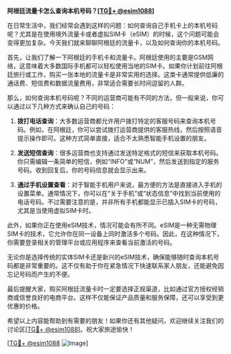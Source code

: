 **阿根廷流量卡怎么查询本机号码？[[TG💪+ @esim1088](https://t.me/s/esim1088)]**

在日常生活中，我们经常会遇到这样的问题：如何查询自己手机卡上的本机号码呢？尤其是在使用境外流量卡或者虚拟SIM卡（eSIM）的时候，这个问题可能会变得更加复杂。今天我们就来聊聊阿根廷的流量卡，以及如何查询你的本机号码。

首先，让我们了解一下阿根廷的手机卡和流量卡。阿根廷使用的主要是GSM网络，这意味着大多数国际手机都可以轻松使用当地的SIM卡。如果你计划前往阿根廷旅行或工作，购买一张本地的流量卡是非常实用的选择。这类卡通常提供低廉的通话费、短信费和数据流量费用，非常适合需要长时间逗留的人群。

那么，如何查询本机号码呢？不同的运营商可能有不同的方法，但一般来说，你可以通过以下几种方式来确认自己的号码：

1. **拨打电话查询**：大多数运营商都允许用户拨打特定的客服号码来查询本机号码。例如，在阿根廷，你可以尝试拨打运营商提供的客服热线，然后按照语音提示操作即可。这种方式简单直接，适合不太熟悉智能手机设置的朋友。

2. **发送短信查询**：很多运营商也支持通过发送特定格式的短信来获取本机号码。你只需编辑一条简单的短信，例如“INFO”或“NUM”，然后发送到指定的服务号码。收到回复后，你的号码信息就会显示出来。

3. **通过手机设置查看**：对于智能手机用户来说，最方便的方法是直接进入手机的设置菜单。通常情况下，你可以在“关于手机”或“状态信息”中找到当前使用的电话号码。不过需要注意的是，并非所有手机都能显示已插入SIM卡的号码，尤其是当使用虚拟SIM卡时。

此外，如果你正在使用eSIM技术，情况可能会有所不同。eSIM是一种无需物理SIM卡的技术，它允许你在同一设备上同时激活多个号码。因此，在这种情况下，你需要登录相关的管理平台或应用程序来查看当前激活的号码。

无论你是选择传统的实体SIM卡还是新兴的eSIM技术，确保能够随时查询本机号码都是非常重要的。这不仅有助于你在紧急情况下快速联系家人朋友，还能避免因忘记号码而产生的不便。

最后提醒大家，购买阿根廷流量卡时一定要选择正规渠道，比如通过官方授权经销商或信誉良好的电商平台。这样不仅能保证产品质量和服务保障，还可以享受到更优惠的价格。

希望以上内容能帮助到有需要的朋友！如果你还有其他疑问，欢迎继续关注我们的讨论区[[TG💪+ @esim1088](https://t.me/s/esim1088)]。祝大家旅途愉快！

[[TG💪+ @esim1088](https://t.me/s/esim1088) ![Image](https://i.postimg.cc/4NQfJmqS/Snipaste-2025-05-13-00-14-12.png)]